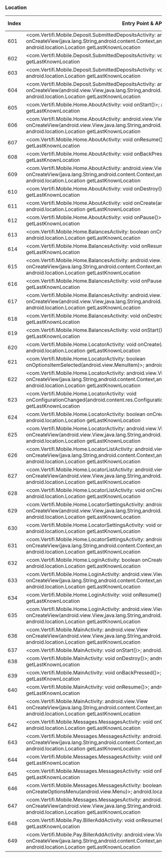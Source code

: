 ### Location
| Index | Entry Point & APIs | Screen shot | Resource id | Label |
| ------------- | ------------- | ------------- |-------------|-------------|
| 601 | <com.Vertifi.Mobile.Deposit.SubmittedDepositsActivity: android.view.View onCreateView(java.lang.String,android.content.Context,android.util.AttributeSet)>; android.location.Location getLastKnownLocation | ![](D:\COSMOS\output\py\Play_win8\Finance\com.Vertifi.DeposZip.P314089681\com.Vertifi.Mobile.Deposit.SubmittedDepositsActivity.png) |  | |
| 602 | <com.Vertifi.Mobile.Deposit.SubmittedDepositsActivity: void onDestroy()>; android.location.Location getLastKnownLocation | ![](D:\COSMOS\output\py\Play_win8\Finance\com.Vertifi.DeposZip.P314089681\com.Vertifi.Mobile.Deposit.SubmittedDepositsActivity.png) |  | |
| 603 | <com.Vertifi.Mobile.Deposit.SubmittedDepositsActivity: void onResume()>; android.location.Location getLastKnownLocation | ![](D:\COSMOS\output\py\Play_win8\Finance\com.Vertifi.DeposZip.P314089681\com.Vertifi.Mobile.Deposit.SubmittedDepositsActivity.png) |  | |
| 604 | <com.Vertifi.Mobile.Deposit.SubmittedDepositsActivity: android.view.View onCreateView(android.view.View,java.lang.String,android.content.Context,android.util.AttributeSet)>; android.location.Location getLastKnownLocation | ![](D:\COSMOS\output\py\Play_win8\Finance\com.Vertifi.DeposZip.P314089681\com.Vertifi.Mobile.Deposit.SubmittedDepositsActivity.png) |  | |
| 605 | <com.Vertifi.Mobile.Home.AboutActivity: void onStart()>; android.location.Location getLastKnownLocation | ![](D:\COSMOS\output\py\Play_win8\Finance\com.Vertifi.DeposZip.P314089681\com.Vertifi.Mobile.Home.AboutActivity.png) |  | |
| 606 | <com.Vertifi.Mobile.Home.AboutActivity: android.view.View onCreateView(android.view.View,java.lang.String,android.content.Context,android.util.AttributeSet)>; android.location.Location getLastKnownLocation | ![](D:\COSMOS\output\py\Play_win8\Finance\com.Vertifi.DeposZip.P314089681\com.Vertifi.Mobile.Home.AboutActivity.png) |  | |
| 607 | <com.Vertifi.Mobile.Home.AboutActivity: void onResume()>; android.location.Location getLastKnownLocation | ![](D:\COSMOS\output\py\Play_win8\Finance\com.Vertifi.DeposZip.P314089681\com.Vertifi.Mobile.Home.AboutActivity.png) |  | |
| 608 | <com.Vertifi.Mobile.Home.AboutActivity: void onBackPressed()>; android.location.Location getLastKnownLocation | ![](D:\COSMOS\output\py\Play_win8\Finance\com.Vertifi.DeposZip.P314089681\com.Vertifi.Mobile.Home.AboutActivity.png) |  | |
| 609 | <com.Vertifi.Mobile.Home.AboutActivity: android.view.View onCreateView(java.lang.String,android.content.Context,android.util.AttributeSet)>; android.location.Location getLastKnownLocation | ![](D:\COSMOS\output\py\Play_win8\Finance\com.Vertifi.DeposZip.P314089681\com.Vertifi.Mobile.Home.AboutActivity.png) |  | |
| 610 | <com.Vertifi.Mobile.Home.AboutActivity: void onDestroy()>; android.location.Location getLastKnownLocation | ![](D:\COSMOS\output\py\Play_win8\Finance\com.Vertifi.DeposZip.P314089681\com.Vertifi.Mobile.Home.AboutActivity.png) |  | |
| 611 | <com.Vertifi.Mobile.Home.AboutActivity: void onCreate(android.os.Bundle)>; android.location.Location getLastKnownLocation | ![](D:\COSMOS\output\py\Play_win8\Finance\com.Vertifi.DeposZip.P314089681\com.Vertifi.Mobile.Home.AboutActivity.png) |  | |
| 612 | <com.Vertifi.Mobile.Home.AboutActivity: void onPause()>; android.location.Location getLastKnownLocation | ![](D:\COSMOS\output\py\Play_win8\Finance\com.Vertifi.DeposZip.P314089681\com.Vertifi.Mobile.Home.AboutActivity.png) |  | |
| 613 | <com.Vertifi.Mobile.Home.BalancesActivity: boolean onCreateOptionsMenu(android.view.Menu)>; android.location.Location getLastKnownLocation | ![](D:\COSMOS\output\py\Play_win8\Finance\com.Vertifi.DeposZip.P314089681\com.Vertifi.Mobile.Home.BalancesActivity.png) |  | |
| 614 | <com.Vertifi.Mobile.Home.BalancesActivity: void onResume()>; android.location.Location getLastKnownLocation | ![](D:\COSMOS\output\py\Play_win8\Finance\com.Vertifi.DeposZip.P314089681\com.Vertifi.Mobile.Home.BalancesActivity.png) |  | |
| 615 | <com.Vertifi.Mobile.Home.BalancesActivity: android.view.View onCreateView(java.lang.String,android.content.Context,android.util.AttributeSet)>; android.location.Location getLastKnownLocation | ![](D:\COSMOS\output\py\Play_win8\Finance\com.Vertifi.DeposZip.P314089681\com.Vertifi.Mobile.Home.BalancesActivity.png) |  | |
| 616 | <com.Vertifi.Mobile.Home.BalancesActivity: void onPause()>; android.location.Location getLastKnownLocation | ![](D:\COSMOS\output\py\Play_win8\Finance\com.Vertifi.DeposZip.P314089681\com.Vertifi.Mobile.Home.BalancesActivity.png) |  | |
| 617 | <com.Vertifi.Mobile.Home.BalancesActivity: android.view.View onCreateView(android.view.View,java.lang.String,android.content.Context,android.util.AttributeSet)>; android.location.Location getLastKnownLocation | ![](D:\COSMOS\output\py\Play_win8\Finance\com.Vertifi.DeposZip.P314089681\com.Vertifi.Mobile.Home.BalancesActivity.png) |  | |
| 618 | <com.Vertifi.Mobile.Home.BalancesActivity: void onDestroy()>; android.location.Location getLastKnownLocation | ![](D:\COSMOS\output\py\Play_win8\Finance\com.Vertifi.DeposZip.P314089681\com.Vertifi.Mobile.Home.BalancesActivity.png) |  | |
| 619 | <com.Vertifi.Mobile.Home.BalancesActivity: void onStart()>; android.location.Location getLastKnownLocation | ![](D:\COSMOS\output\py\Play_win8\Finance\com.Vertifi.DeposZip.P314089681\com.Vertifi.Mobile.Home.BalancesActivity.png) |  | |
| 620 | <com.Vertifi.Mobile.Home.LocatorActivity: void onCreate(android.os.Bundle)>; android.location.Location getLastKnownLocation | ![](D:\COSMOS\output\py\Play_win8\Finance\com.Vertifi.DeposZip.P314089681\com.Vertifi.Mobile.Home.LocatorActivity.png) |  | |
| 621 | <com.Vertifi.Mobile.Home.LocatorActivity: boolean onOptionsItemSelected(android.view.MenuItem)>; android.location.Location getLastKnownLocation | ![](D:\COSMOS\output\py\Play_win8\Finance\com.Vertifi.DeposZip.P314089681\com.Vertifi.Mobile.Home.LocatorActivity.png) |  | |
| 622 | <com.Vertifi.Mobile.Home.LocatorActivity: android.view.View onCreateView(java.lang.String,android.content.Context,android.util.AttributeSet)>; android.location.Location getLastKnownLocation | ![](D:\COSMOS\output\py\Play_win8\Finance\com.Vertifi.DeposZip.P314089681\com.Vertifi.Mobile.Home.LocatorActivity.png) |  | |
| 623 | <com.Vertifi.Mobile.Home.LocatorActivity: void onConfigurationChanged(android.content.res.Configuration)>; android.location.Location getLastKnownLocation | ![](D:\COSMOS\output\py\Play_win8\Finance\com.Vertifi.DeposZip.P314089681\com.Vertifi.Mobile.Home.LocatorActivity.png) |  | |
| 624 | <com.Vertifi.Mobile.Home.LocatorActivity: boolean onCreateOptionsMenu(android.view.Menu)>; android.location.Location getLastKnownLocation | ![](D:\COSMOS\output\py\Play_win8\Finance\com.Vertifi.DeposZip.P314089681\com.Vertifi.Mobile.Home.LocatorActivity.png) |  | |
| 625 | <com.Vertifi.Mobile.Home.LocatorActivity: android.view.View onCreateView(android.view.View,java.lang.String,android.content.Context,android.util.AttributeSet)>; android.location.Location getLastKnownLocation | ![](D:\COSMOS\output\py\Play_win8\Finance\com.Vertifi.DeposZip.P314089681\com.Vertifi.Mobile.Home.LocatorActivity.png) |  | |
| 626 | <com.Vertifi.Mobile.Home.LocatorListActivity: android.view.View onCreateView(java.lang.String,android.content.Context,android.util.AttributeSet)>; android.location.Location getLastKnownLocation | ![](D:\COSMOS\output\py\Play_win8\Finance\com.Vertifi.DeposZip.P314089681\com.Vertifi.Mobile.Home.LocatorListActivity.png) |  | |
| 627 | <com.Vertifi.Mobile.Home.LocatorListActivity: android.view.View onCreateView(android.view.View,java.lang.String,android.content.Context,android.util.AttributeSet)>; android.location.Location getLastKnownLocation | ![](D:\COSMOS\output\py\Play_win8\Finance\com.Vertifi.DeposZip.P314089681\com.Vertifi.Mobile.Home.LocatorListActivity.png) |  | |
| 628 | <com.Vertifi.Mobile.Home.LocatorListActivity: void onCreate(android.os.Bundle)>; android.location.Location getLastKnownLocation | ![](D:\COSMOS\output\py\Play_win8\Finance\com.Vertifi.DeposZip.P314089681\com.Vertifi.Mobile.Home.LocatorListActivity.png) |  | |
| 629 | <com.Vertifi.Mobile.Home.LocatorSettingsActivity: android.view.View onCreateView(android.view.View,java.lang.String,android.content.Context,android.util.AttributeSet)>; android.location.Location getLastKnownLocation | ![](D:\COSMOS\output\py\Play_win8\Finance\com.Vertifi.DeposZip.P314089681\com.Vertifi.Mobile.Home.LocatorSettingsActivity.png) |  | |
| 630 | <com.Vertifi.Mobile.Home.LocatorSettingsActivity: void onCreate(android.os.Bundle)>; android.location.Location getLastKnownLocation | ![](D:\COSMOS\output\py\Play_win8\Finance\com.Vertifi.DeposZip.P314089681\com.Vertifi.Mobile.Home.LocatorSettingsActivity.png) |  | |
| 631 | <com.Vertifi.Mobile.Home.LocatorSettingsActivity: android.view.View onCreateView(java.lang.String,android.content.Context,android.util.AttributeSet)>; android.location.Location getLastKnownLocation | ![](D:\COSMOS\output\py\Play_win8\Finance\com.Vertifi.DeposZip.P314089681\com.Vertifi.Mobile.Home.LocatorSettingsActivity.png) |  | |
| 632 | <com.Vertifi.Mobile.Home.LoginActivity: boolean onCreateOptionsMenu(android.view.Menu)>; android.location.Location getLastKnownLocation | ![](D:\COSMOS\output\py\Play_win8\Finance\com.Vertifi.DeposZip.P314089681\com.Vertifi.Mobile.Home.LoginActivity.png) |  | |
| 633 | <com.Vertifi.Mobile.Home.LoginActivity: android.view.View onCreateView(java.lang.String,android.content.Context,android.util.AttributeSet)>; android.location.Location getLastKnownLocation | ![](D:\COSMOS\output\py\Play_win8\Finance\com.Vertifi.DeposZip.P314089681\com.Vertifi.Mobile.Home.LoginActivity.png) |  | |
| 634 | <com.Vertifi.Mobile.Home.LoginActivity: void onResume()>; android.location.Location getLastKnownLocation | ![](D:\COSMOS\output\py\Play_win8\Finance\com.Vertifi.DeposZip.P314089681\com.Vertifi.Mobile.Home.LoginActivity.png) |  | |
| 635 | <com.Vertifi.Mobile.Home.LoginActivity: android.view.View onCreateView(android.view.View,java.lang.String,android.content.Context,android.util.AttributeSet)>; android.location.Location getLastKnownLocation | ![](D:\COSMOS\output\py\Play_win8\Finance\com.Vertifi.DeposZip.P314089681\com.Vertifi.Mobile.Home.LoginActivity.png) |  | |
| 636 | <com.Vertifi.Mobile.MainActivity: android.view.View onCreateView(android.view.View,java.lang.String,android.content.Context,android.util.AttributeSet)>; android.location.Location getLastKnownLocation | ![](D:\COSMOS\output\py\Play_win8\Finance\com.Vertifi.DeposZip.P314089681\com.Vertifi.Mobile.MainActivity.png) |  | |
| 637 | <com.Vertifi.Mobile.MainActivity: void onStart()>; android.location.Location getLastKnownLocation | ![](D:\COSMOS\output\py\Play_win8\Finance\com.Vertifi.DeposZip.P314089681\com.Vertifi.Mobile.MainActivity.png) |  | |
| 638 | <com.Vertifi.Mobile.MainActivity: void onDestroy()>; android.location.Location getLastKnownLocation | ![](D:\COSMOS\output\py\Play_win8\Finance\com.Vertifi.DeposZip.P314089681\com.Vertifi.Mobile.MainActivity.png) |  | |
| 639 | <com.Vertifi.Mobile.MainActivity: void onBackPressed()>; android.location.Location getLastKnownLocation | ![](D:\COSMOS\output\py\Play_win8\Finance\com.Vertifi.DeposZip.P314089681\com.Vertifi.Mobile.MainActivity.png) |  | |
| 640 | <com.Vertifi.Mobile.MainActivity: void onResume()>; android.location.Location getLastKnownLocation | ![](D:\COSMOS\output\py\Play_win8\Finance\com.Vertifi.DeposZip.P314089681\com.Vertifi.Mobile.MainActivity.png) |  | |
| 641 | <com.Vertifi.Mobile.MainActivity: android.view.View onCreateView(java.lang.String,android.content.Context,android.util.AttributeSet)>; android.location.Location getLastKnownLocation | ![](D:\COSMOS\output\py\Play_win8\Finance\com.Vertifi.DeposZip.P314089681\com.Vertifi.Mobile.MainActivity.png) |  | |
| 642 | <com.Vertifi.Mobile.Messages.MessagesActivity: void onCreate(android.os.Bundle)>; android.location.Location getLastKnownLocation | ![](D:\COSMOS\output\py\Play_win8\Finance\com.Vertifi.DeposZip.P314089681\com.Vertifi.Mobile.Messages.MessagesActivity.png) |  | |
| 643 | <com.Vertifi.Mobile.Messages.MessagesActivity: android.view.View onCreateView(java.lang.String,android.content.Context,android.util.AttributeSet)>; android.location.Location getLastKnownLocation | ![](D:\COSMOS\output\py\Play_win8\Finance\com.Vertifi.DeposZip.P314089681\com.Vertifi.Mobile.Messages.MessagesActivity.png) |  | |
| 644 | <com.Vertifi.Mobile.Messages.MessagesActivity: void onResume()>; android.location.Location getLastKnownLocation | ![](D:\COSMOS\output\py\Play_win8\Finance\com.Vertifi.DeposZip.P314089681\com.Vertifi.Mobile.Messages.MessagesActivity.png) |  | |
| 645 | <com.Vertifi.Mobile.Messages.MessagesActivity: void onPause()>; android.location.Location getLastKnownLocation | ![](D:\COSMOS\output\py\Play_win8\Finance\com.Vertifi.DeposZip.P314089681\com.Vertifi.Mobile.Messages.MessagesActivity.png) |  | |
| 646 | <com.Vertifi.Mobile.Messages.MessagesActivity: boolean onCreateOptionsMenu(android.view.Menu)>; android.location.Location getLastKnownLocation | ![](D:\COSMOS\output\py\Play_win8\Finance\com.Vertifi.DeposZip.P314089681\com.Vertifi.Mobile.Messages.MessagesActivity.png) |  | |
| 647 | <com.Vertifi.Mobile.Messages.MessagesActivity: android.view.View onCreateView(android.view.View,java.lang.String,android.content.Context,android.util.AttributeSet)>; android.location.Location getLastKnownLocation | ![](D:\COSMOS\output\py\Play_win8\Finance\com.Vertifi.DeposZip.P314089681\com.Vertifi.Mobile.Messages.MessagesActivity.png) |  | |
| 648 | <com.Vertifi.Mobile.Pay.BillerAddActivity: void onResume()>; android.location.Location getLastKnownLocation | ![](D:\COSMOS\output\py\Play_win8\Finance\com.Vertifi.DeposZip.P314089681\com.Vertifi.Mobile.Pay.BillerAddActivity.png) |  | |
| 649 | <com.Vertifi.Mobile.Pay.BillerAddActivity: android.view.View onCreateView(java.lang.String,android.content.Context,android.util.AttributeSet)>; android.location.Location getLastKnownLocation | ![](D:\COSMOS\output\py\Play_win8\Finance\com.Vertifi.DeposZip.P314089681\com.Vertifi.Mobile.Pay.BillerAddActivity.png) |  | |
